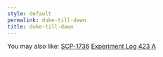 ```yaml
---
style: default
permalink: duke-till-dawn
title: duke-till-dawn
---
```

You may also like:
[SCP-1736](http://scp-wiki.net/scp-1736)
[Experiment Log 423 A](http://scp-wiki.net/experiment-log-423-a)